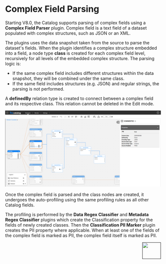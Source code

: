 # Complex Field Parsing

Starting V8.0, the Catalog supports parsing of complex fields using a **Complex Field Parser** plugin. Complex field is a text field of a dataset populated with complex structures, such as JSON or an XML.

The plugins uses the data snapshot taken from the source to parse the dataset's fields. When the plugin identifies a complex structure embedded into a field, a node type **class** is created for each complex field level, recursively for all levels of the embedded complex structure. The parsing logic is:

* If the same complex field includes different structures within the data snapshot, they will be combined under the same class.
* If the same field includes structures (e.g. JSON) and regular strings, the parsing is not performed.

A **definedBy** relation type is created to connect between a complex field and its respective class. This relation cannot be deleted in the Edit mode. 

![](../images/complex_field.png)

Once the complex field is parsed and the class nodes are created, it undergoes the auto-profiling using the same profiling rules as all other Catalog fields. 

The profiling is performed by the **Data Regex Classifier** and **Metadata Regex Classifier** plugins which create the Classification property for the fields of newly created classes. Then the **Classification PII Marker** plugin creates the PII property where applicable. When at least one of the fields of the complex field is marked as PII, the complex field itself is marked as PII.

[<img align="right" width="60" height="54" src="/articles/images/Next.png">]() 
